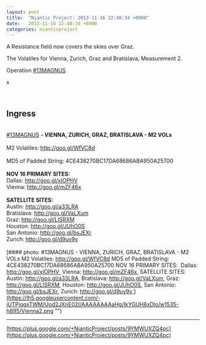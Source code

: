 ```yaml
---
layout: post
title:  "Niantic Project: 2013-11-16 22:48:34 +0900"
date:   2013-11-16 22:48:34 +0900
categories: nianticproject
---
```

A Resistance field now covers the skies over Graz.

The Volatiles for Vienna, Zurich, Graz and Bratislava, Measurement 2.

Operation  [#13MAGNUS](https://plus.google.com/s/%2313MAGNUS "")  

x<div class="shared"><br /><h2>Ingress</h2><br /><a rel="nofollow" class="ot-hashtag" href="https://plus.google.com/s/%2313MAGNUS">#13MAGNUS</a> <b>- VIENNA, ZURICH, GRAZ, BRATISLAVA - M2 VOLs</b><br /><br />M2 Volatiles: <a href="http://goo.gl/WfVC8d" class="ot-anchor">http://goo.gl/WfVC8d</a><br /><br />MD5 of Padded String: 4CE438270BC17DA68686ABA950A25700<br /><br /><b>NOV 16 PRIMARY SITES:</b> <br />Dallas: <a href="http://goo.gl/xIOPHV" class="ot-anchor">http://goo.gl/xIOPHV</a> <br />Vienna: <a href="http://goo.gl/mZF46x" class="ot-anchor">http://goo.gl/mZF46x</a> <br /><br /><b>SATELLITE SITES:</b> <br />Austin: <a href="http://goo.gl/a33LRA" class="ot-anchor">http://goo.gl/a33LRA</a> <br />Bratislava: <a href="http://goo.gl/VaLXum" class="ot-anchor">http://goo.gl/VaLXum</a> <br />Graz: <a href="http://goo.gl/LISRXM" class="ot-anchor">http://goo.gl/LISRXM</a> <br />Houston: <a href="http://goo.gl/JUhO0S" class="ot-anchor">http://goo.gl/JUhO0S</a> <br />San Antonio: <a href="http://goo.gl/bsJEXr" class="ot-anchor">http://goo.gl/bsJEXr</a> <br />Zurich: <a href="http://goo.gl/d9uv9v" class="ot-anchor">http://goo.gl/d9uv9v</a> <br /><br /></div>
[#### photo: #13MAGNUS - VIENNA, ZURICH, GRAZ, BRATISLAVA - M2 VOLs
M2 Volatiles: http://goo.gl/WfVC8d
MD5 of Padded String: 4CE438270BC17DA68686ABA950A25700
NOV 16 PRIMARY SITES: 
Dallas: http://goo.gl/xIOPHV 
Vienna: http://goo.gl/mZF46x 
SATELLITE SITES: 
Austin: http://goo.gl/a33LRA 
Bratislava: http://goo.gl/VaLXum 
Graz: http://goo.gl/LISRXM 
Houston: http://goo.gl/JUhO0S 
San Antonio: http://goo.gl/bsJEXr 
Zurich: http://goo.gl/d9uv9v ](https://lh5.googleusercontent.com/-iUTPjqqxTWM/Uod2JXnE02I/AAAAAAAAaHg/IkYGUH6xDlo/w1535-h895/Vienna2.png "")
- - -
[https://plus.google.com/+NianticProject/posts/9YMWUXZQ4pc](https://plus.google.com/+NianticProject/posts/9YMWUXZQ4pc)
